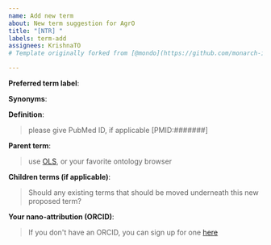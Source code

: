 ```yaml
---
name: Add new term
about: New term suggestion for AgrO
title: "[NTR] "
labels: term-add
assignees: KrishnaTO
# Template originally forked from [@mondo](https://github.com/monarch-initiative/mondo/tree/master/.github/ISSUE_TEMPLATE)

---
```


**Preferred term label**: 

**Synonyms**: 

**Definition**: 
> please give PubMed ID, if applicable [PMID:#######]

**Parent term**: 
> use [OLS](https://www.ebi.ac.uk/ols/ontologies/AgrO), or your favorite ontology browser

**Children terms (if applicable)**: 
> Should any existing terms that should be moved underneath this new proposed term?

**Your nano-attribution (ORCID)**: 
> If you don't have an ORCID, you can sign up for one [here](https://orcid.org/)
